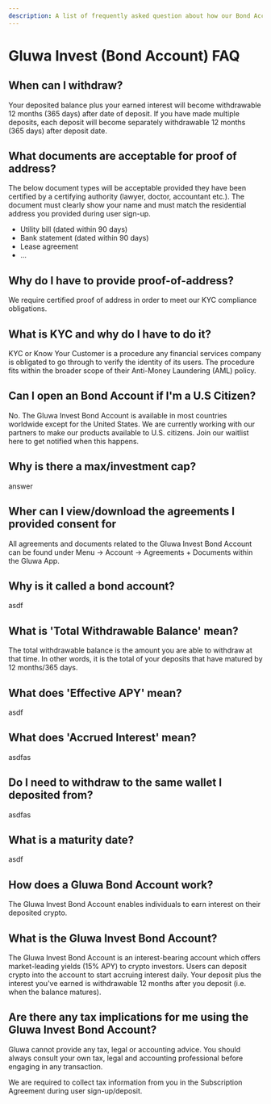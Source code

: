 ```yaml
---
description: A list of frequently asked question about how our Bond Account operates
---
```


# Gluwa Invest \(Bond Account\) FAQ

## When can I withdraw?

Your deposited balance plus your earned interest will become withdrawable 12 months \(365 days\) after date of deposit. If you have made multiple deposits, each deposit will become separately withdrawable 12 months \(365 days\) after deposit date.

## What documents are acceptable for proof of address?

The below document types will be acceptable provided they have been certified by a certifying authority \(lawyer, doctor, accountant etc.\). The document must clearly show your name and must match the residential address you provided during user sign-up.

* Utility bill \(dated within 90 days\)
* Bank statement \(dated within 90 days\)
* Lease agreement
* ...

## Why do I have to provide proof-of-address?

We require certified proof of address in order to meet our KYC compliance obligations.

## What is KYC and why do I have to do it?

KYC or Know Your Customer is a procedure any financial services company is obligated to go through to verify the identity of its users. The procedure fits within the broader scope of their Anti-Money Laundering \(AML\) policy.

## Can I open an Bond Account if I'm a U.S Citizen?

No. The Gluwa Invest Bond Account is available in most countries worldwide except for the United States. We are currently working with our partners to make our products available to U.S. citizens. Join our waitlist here to get notified when this happens.

## Why is there a max/investment cap?

answer

## Wher can I view/download the agreements I provided consent for

All agreements and documents related to the Gluwa Invest Bond Account can be found under Menu -&gt; Account -&gt; Agreements + Documents within the Gluwa App.

## Why is it called a bond account?

asdf

## What is 'Total Withdrawable Balance' mean?

The total withdrawable balance is the amount you are able to withdraw at that time. In other words, it is the total of your deposits that have matured by 12 months/365 days.

## What does 'Effective APY' mean?

asdf

## What does 'Accrued Interest' mean?

asdfas

## Do I need to withdraw to the same wallet I deposited from?

asdfas

## What is a maturity date?

asdf

## How does a Gluwa Bond Account work?

The Gluwa Invest Bond Account enables individuals to earn interest on their deposited crypto.

## What is the Gluwa Invest Bond Account?

The Gluwa Invest Bond Account is an interest-bearing account which offers market-leading yields \(15% APY\) to crypto investors. Users can deposit crypto into the account to start accruing interest daily. Your deposit plus the interest you've earned is withdrawable 12 months after you deposit \(i.e. when the balance matures\).

## Are there any tax implications for me using the Gluwa Invest Bond Account?

Gluwa cannot provide any tax, legal or accounting advice. You should always consult your own tax, legal and accounting professional before engaging in any transaction.

We are required to collect tax information from you in the Subscription Agreement during user sign-up/deposit.

